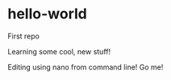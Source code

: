 # hello-world
First repo

Learning some cool, new stuff!

Editing using nano from command line! Go me!
